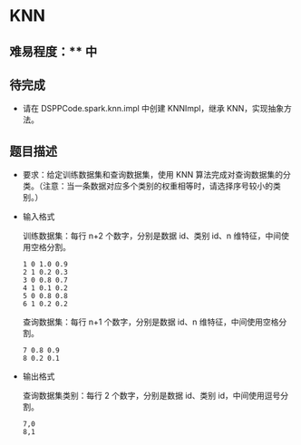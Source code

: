 # KNN

## 难易程度：** 中

## 待完成

* 请在 DSPPCode.spark.knn.impl 中创建 KNNImpl，继承 KNN，实现抽象方法。

## 题目描述

* 要求：给定训练数据集和查询数据集，使用 KNN 算法完成对查询数据集的分类。（注意：当一条数据对应多个类别的权重相等时，请选择序号较小的类别。）

* 输入格式

  训练数据集：每行 n+2 个数字，分别是数据 id、类别 id、n 维特征，中间使用空格分割。

  ```
  1 0 1.0 0.9
  2 1 0.2 0.3
  3 0 0.8 0.7
  4 1 0.1 0.2
  5 0 0.8 0.8
  6 1 0.2 0.2
  ```

  查询数据集：每行 n+1 个数字，分别是数据 id、n 维特征，中间使用空格分割。

  ```
  7 0.8 0.9
  8 0.2 0.1
  ```

* 输出格式

  查询数据集类别：每行 2 个数字，分别是数据 id、类别 id，中间使用逗号分割。

  ```
  7,0
  8,1
  ```

  